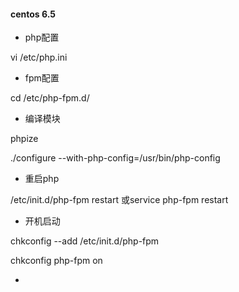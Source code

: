 #### centos 6.5

* php配置

vi /etc/php.ini

* fpm配置

cd /etc/php-fpm.d/

* 编译模块

phpize

./configure  --with-php-config=/usr/bin/php-config

* 重启php

/etc/init.d/php-fpm restart 或service php-fpm restart



* 开机启动

chkconfig --add /etc/init.d/php-fpm

chkconfig php-fpm on

* 


